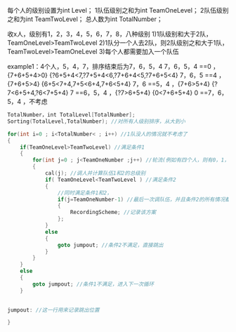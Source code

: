 每个人的级别设置为int Level；
1队伍级别之和为int TeamOneLevel；
2队伍级别之和为int TeamTwoLevel；
总人数为int TotalNumber；

收x人，级别有1，2，3，4，5，6，7，8，八种级别
	1)1队级别和大于2队，TeamOneLevel>TeamTwoLevel
	2)1队分一个人去2队，则2队级别之和大于1队，TeamTwoLevel>TeamOneLevel
	3)每个人都需要加入一个队伍

example1：4个人，5，4，7，排序结束后为7，6，5，4
7，6，5，4	==0				，{7+6+5+4>0}	{?6+5+4<7,?7+5+4<6,?7+6+4<5,?7+6+5<4}
7，6，5		==4				，{7+6+5>4}		{6+5<7+4,7+5<6+4,7+6<5+4}
7，6		==5，4			，{7+6>5+4}		{?7<6+5+4,?6<7+5+4}
7			==6，5，4		，{?7>6+5+4}	{0<7+6+5+4}
0			==7，6，5，4	，不考虑

```c++
TotalNumber，int TotalLevel[TotalNumber];
Sorting(TotalLevel,TotalNumber); //对所有人级别排序，从大到小

for(int i=0 ; i<TotalNumber< ; i++) //1队没人的情况就不考虑了
{
	if(TeamOneLevel>TeamTwoLevel) //满足条件1
	{
		for(int j=0 ; j<TeamOneNumber ;j++) //轮流(例如有四个人，则有0，1，2，3)将队伍1的人调到队伍2
		{
			cal(j); //调人并计算队伍1和2的总级别
			if( TeamOneLevel<TeamTwoLevel ) //满足条件2
			{
				//同时满足条件1和2，
				if(j=TeamOneNumber-1) //最后一次调队伍，并且条件2的所有情况都满足
				{
					RecordingScheme; //记录该方案
				};
			}
			else
			{
				goto jumpout; //条件2不满足，直接跳出
			}
		}
	}
	else
	{
		goto jumpout; //条件1不满足，进入下一次循环
	}
	

jumpout: //这一行用来记录跳出位置

}




```

